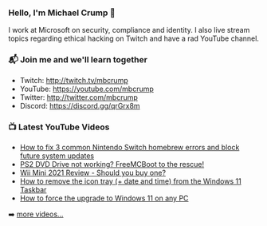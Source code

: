 ### Hello, I'm Michael Crump 👋

I work at Microsoft on security, compliance and identity. I also live stream topics regarding ethical hacking on Twitch and have a rad YouTube channel. 

### 📬 Join me and we'll learn together

- Twitch: http://twitch.tv/mbcrump
- YouTube: https://youtube.com/mbcrump
- Twitter: http://twitter.com/mbcrump
- Discord: https://discord.gg/qrGrx8m

### 📺 Latest YouTube Videos

<!-- YOUTUBE:START -->
- [How to fix 3 common Nintendo Switch homebrew errors and block future system updates](https://www.youtube.com/watch?v=s5O0eYxjPM4)
- [PS2 DVD Drive not working? FreeMCBoot to the rescue!](https://www.youtube.com/watch?v=jqjHYVH6YGE)
- [Wii Mini 2021 Review - Should you buy one?](https://www.youtube.com/watch?v=8AfOCXGHAhQ)
- [How to remove the icon tray &lpar;+ date and time&rpar; from the Windows 11 Taskbar](https://www.youtube.com/watch?v=7EbiZmikC9Q)
- [How to force the upgrade to Windows 11 on any PC](https://www.youtube.com/watch?v=P3EsMEjaKEU)
<!-- YOUTUBE:END -->

➡️ [more videos...](https://youtube.com/mbcrump)

